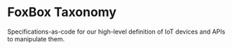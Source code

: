 # FoxBox Taxonomy

Specifications-as-code for our high-level definition of IoT devices and APIs to manipulate them.
